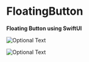 # FloatingButton

**Floating Button using SwiftUI**

![Optional Text](../master/FloatingButton.png)

![Optional Text](../master/FloatingButtonAction.png)

